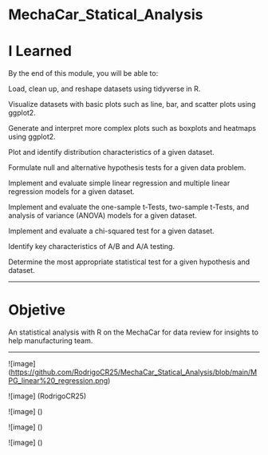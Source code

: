 # MechaCar_Statical_Analysis

# I Learned

By the end of this module, you will be able to: 

Load, clean up, and reshape datasets using tidyverse in R.

Visualize datasets with basic plots such as line, bar, and scatter plots using ggplot2.

Generate and interpret more complex plots such as boxplots and heatmaps using ggplot2.

Plot and identify distribution characteristics of a given dataset.

Formulate null and alternative hypothesis tests for a given data problem.

Implement and evaluate simple linear regression and multiple linear regression models for a given dataset.

Implement and evaluate the one-sample t-Tests, two-sample t-Tests, and analysis of variance (ANOVA) models for a given dataset.

Implement and evaluate a chi-squared test for a given dataset.

Identify key characteristics of A/B and A/A testing.

Determine the most appropriate statistical test for a given hypothesis and dataset.

________________________________________________________________________________________________________________________________________________________________

# Objetive

An statistical analysis with R on the MechaCar for data review for insights to help manufacturing team.

____________________________________________________________________________________________________________________________________________________________

![image] (https://github.com/RodrigoCR25/MechaCar_Statical_Analysis/blob/main/MPG_linear%20_regression.png)


![image] (RodrigoCR25)


![image] ()


![image] ()


![image] ()
